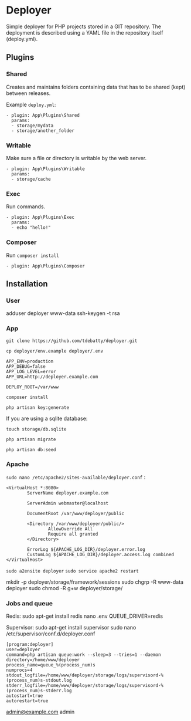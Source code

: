 # Deployer
Simple deployer for PHP projects stored in a GIT repository. The deployment is
described using a YAML file in the repository itself (deploy.yml).

## Plugins

### Shared

Creates and maintains folders containing data that has to be shared (kept)
between releases.

Example ```deploy.yml```:
```
- plugin: App\Plugins\Shared
  params:
  - storage/mydata
  - storage/another_folder
```

### Writable

Make sure a file or directory is writable by the web server.

```
- plugin: App\Plugins\Writable
  params:
  - storage/cache
```

### Exec

Run commands.

```
- plugin: App\Plugins\Exec
  params:
  - echo "hello!"
```

### Composer

Run ```composer install```

```
- plugin: App\Plugins\Composer
```

## Installation

### User

adduser deployer www-data
ssh-keygen -t rsa

### App

```
git clone https://github.com/tdebatty/deployer.git
```

```cp deployer/env.example deployer/.env```


```
APP_ENV=production
APP_DEBUG=false
APP_LOG_LEVEL=error
APP_URL=http://deployer.example.com

DEPLOY_ROOT=/var/www
```

```composer install```

```php artisan key:generate```

If you are using a sqlite database:

```touch storage/db.sqlite```

```php artisan migrate```

```php artisan db:seed```

### Apache

```sudo nano /etc/apache2/sites-available/deployer.conf``` :

```
<VirtualHost *:8080>
        ServerName deployer.example.com

        ServerAdmin webmaster@localhost

        DocumentRoot /var/www/deployer/public

        <Directory /var/www/deployer/public/>
                AllowOverride All
                Require all granted
        </Directory>

        ErrorLog ${APACHE_LOG_DIR}/deployer.error.log
        CustomLog ${APACHE_LOG_DIR}/deployer.access.log combined
</VirtualHost>
```

```sudo a2ensite deployer```
```sudo service apache2 restart```

mkdir -p deployer/storage/framework/sessions
sudo chgrp -R www-data deployer
sudo chmod -R g+w deployer/storage/

### Jobs and queue

Redis:
sudo apt-get install redis
nano .env
QUEUE_DRIVER=redis

Supervisor:
sudo apt-get install supervisor
sudo nano /etc/supervisor/conf.d/deployer.conf

```
[program:deployer]
user=deployer
command=php artisan queue:work --sleep=3 --tries=1 --daemon
directory=/home/www/deployer
process_name=queue_%(process_num)s
numprocs=4
stdout_logfile=/home/www/deployer/storage/logs/supervisord-%(process_num)s-stdout.log
stderr_logfile=/home/www/deployer/storage/logs/supervisord-%(process_num)s-stderr.log
autostart=true
autorestart=true
```

admin@example.com
admin
